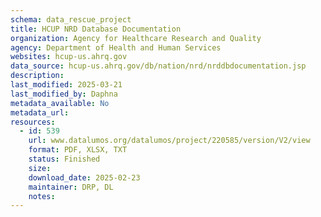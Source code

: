 ```yaml
---
schema: data_rescue_project 
title: HCUP NRD Database Documentation
organization: Agency for Healthcare Research and Quality
agency: Department of Health and Human Services
websites: hcup-us.ahrq.gov
data_source: hcup-us.ahrq.gov/db/nation/nrd/nrddbdocumentation.jsp
description: 
last_modified: 2025-03-21
last_modified_by: Daphna
metadata_available: No
metadata_url: 
resources:
  - id: 539
    url: www.datalumos.org/datalumos/project/220585/version/V2/view
    format: PDF, XLSX, TXT
    status: Finished
    size: 
    download_date: 2025-02-23
    maintainer: DRP, DL
    notes: 
---
```


